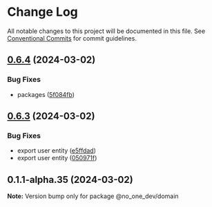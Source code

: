 # Change Log

All notable changes to this project will be documented in this file.
See [Conventional Commits](https://conventionalcommits.org) for commit guidelines.

## [0.6.4](https://github.com/dexfs/lerna-study-for-packages/compare/@no_one_dev/domain@0.6.3...@no_one_dev/domain@0.6.4) (2024-03-02)


### Bug Fixes

* packages ([5f084fb](https://github.com/dexfs/lerna-study-for-packages/commit/5f084fbd7ab7c59fc9687050479da64aefd05d2a))





## [0.6.3](https://github.com/dexfs/lerna-study-for-packages/compare/@no_one_dev/domain@0.6.1...@no_one_dev/domain@0.6.3) (2024-03-02)


### Bug Fixes

* export user entity ([e5ffdad](https://github.com/dexfs/lerna-study-for-packages/commit/e5ffdada1b95c9917fbb2d2c1eb13785d9dcc541))
* export user entity ([050971f](https://github.com/dexfs/lerna-study-for-packages/commit/050971f3fe714df9a54d4b421a0de5eeed3199d8))





## 0.1.1-alpha.35 (2024-03-02)

**Note:** Version bump only for package @no_one_dev/domain
